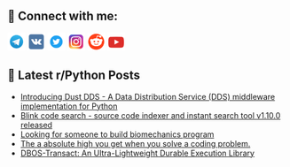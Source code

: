 ## 🔎 Connect with me:
[<img src="https://github.com/bullbesh/bullbesh/blob/main/images/Telegram.png" width="32" height="32" />](https://t.me/bullbesh)
[<img src="https://github.com/bullbesh/bullbesh/blob/main/images/VK.png" width="32" height="32" />](https://vk.com/bullbesh)
[<img src="https://github.com/bullbesh/bullbesh/blob/main/images/Twitter.png" width="32" height="32" />](https://twitter.com/bullbesh1)
[<img src="https://github.com/bullbesh/bullbesh/blob/main/images/Instagram.png" width="32" height="32" />](https://www.instagram.com/bullbesh)
[<img src="https://github.com/bullbesh/bullbesh/blob/main/images/Reddit.png" width="32" height="32" />](https://www.reddit.com/user/bullbesh)
[<img src="https://github.com/bullbesh/bullbesh/blob/main/images/YouTube.png" width="32" height="32" />](https://www.youtube.com/channel/UCtfjRs6uzgq5mfm8S06WTcg)

## 📕 Latest r/Python Posts
<!-- BLOG-POST-LIST:START -->
- [Introducing Dust DDS - A Data Distribution Service &lpar;DDS&rpar; middleware implementation for Python](https://www.reddit.com/r/Python/comments/1ff9eyw/introducing_dust_dds_a_data_distribution_service/)
- [Blink code search - source code indexer and instant search tool v1.10.0 released](https://www.reddit.com/r/Python/comments/1ff8l2t/blink_code_search_source_code_indexer_and_instant/)
- [Looking for someone to build biomechanics program](https://www.reddit.com/r/Python/comments/1ff85xk/looking_for_someone_to_build_biomechanics_program/)
- [The a absolute high you get when you solve a coding problem.](https://www.reddit.com/r/Python/comments/1ff847f/the_a_absolute_high_you_get_when_you_solve_a/)
- [DBOS-Transact: An Ultra-Lightweight Durable Execution Library](https://www.reddit.com/r/Python/comments/1ff8257/dbostransact_an_ultralightweight_durable/)
<!-- BLOG-POST-LIST:END -->
